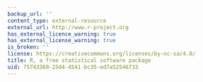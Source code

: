 ```yaml
---
backup_url: ''
content_type: external-resource
external_url: http://www.r-project.org
has_external_licence_warning: true
has_external_license_warning: true
is_broken: ''
license: https://creativecommons.org/licenses/by-nc-sa/4.0/
title: R, a free statistical software package
uid: 75743369-25d4-4541-bc35-ed7a52546733
---
```

